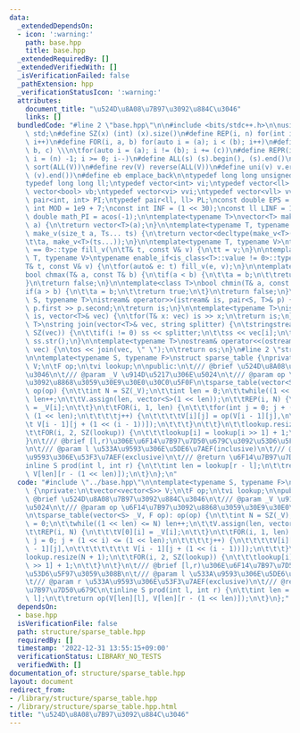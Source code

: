 ```yaml
---
data:
  _extendedDependsOn:
  - icon: ':warning:'
    path: base.hpp
    title: base.hpp
  _extendedRequiredBy: []
  _extendedVerifiedWith: []
  _isVerificationFailed: false
  _pathExtension: hpp
  _verificationStatusIcon: ':warning:'
  attributes:
    document_title: "\u524D\u8A08\u7B97\u3092\u884C\u3046"
    links: []
  bundledCode: "#line 2 \"base.hpp\"\n\n#include <bits/stdc++.h>\n\nusing namespace\
    \ std;\n#define SZ(x) (int) (x).size()\n#define REP(i, n) for(int i = 0; i < (n);\
    \ i++)\n#define FOR(i, a, b) for(auto i = (a); i < (b); i++)\n#define For(i, a,\
    \ b, c) \\\n\tfor(auto i = (a); i != (b); i += (c))\n#define REPR(i, n) for(auto\
    \ i = (n) -1; i >= 0; i--)\n#define ALL(s) (s).begin(), (s).end()\n#define so(V)\
    \ sort(ALL(V))\n#define rev(V) reverse(ALL(V))\n#define uni(v) v.erase(unique(ALL(v)),\
    \ (v).end())\n#define eb emplace_back\n\ntypedef long long unsigned int llu;\n\
    typedef long long ll;\ntypedef vector<int> vi;\ntypedef vector<ll> vll;\ntypedef\
    \ vector<bool> vb;\ntypedef vector<vi> vvi;\ntypedef vector<vll> vvll;\ntypedef\
    \ pair<int, int> PI;\ntypedef pair<ll, ll> PL;\nconst double EPS = 1e-9;\nconst\
    \ int MOD = 1e9 + 7;\nconst int INF = (1 << 30);\nconst ll LINF = 1e18;\nconst\
    \ double math_PI = acos(-1);\n\ntemplate<typename T>\nvector<T> make_v(size_t\
    \ a) {\n\treturn vector<T>(a);\n}\n\ntemplate<typename T, typename... Ts>\nauto\
    \ make_v(size_t a, Ts... ts) {\n\treturn vector<decltype(make_v<T>(ts...))>(\n\
    \t\ta, make_v<T>(ts...));\n}\n\ntemplate<typename T, typename V>\ntypename enable_if<is_class<T>::value\
    \ == 0>::type fill_v(\n\tT& t, const V& v) {\n\tt = v;\n}\n\ntemplate<typename\
    \ T, typename V>\ntypename enable_if<is_class<T>::value != 0>::type fill_v(\n\t\
    T& t, const V& v) {\n\tfor(auto& e: t) fill_v(e, v);\n}\n\ntemplate<class T>\n\
    bool chmax(T& a, const T& b) {\n\tif(a < b) {\n\t\ta = b;\n\t\treturn true;\n\t\
    }\n\treturn false;\n}\n\ntemplate<class T>\nbool chmin(T& a, const T& b) {\n\t\
    if(a > b) {\n\t\ta = b;\n\t\treturn true;\n\t}\n\treturn false;\n}\n\ntemplate<typename\
    \ S, typename T>\nistream& operator>>(istream& is, pair<S, T>& p) {\n\tcin >>\
    \ p.first >> p.second;\n\treturn is;\n}\n\ntemplate<typename T>\nistream& operator>>(istream&\
    \ is, vector<T>& vec) {\n\tfor(T& x: vec) is >> x;\n\treturn is;\n}\n\ntemplate<typename\
    \ T>\nstring join(vector<T>& vec, string splitter) {\n\tstringstream ss;\n\tREP(i,\
    \ SZ(vec)) {\n\t\tif(i != 0) ss << splitter;\n\t\tss << vec[i];\n\t}\n\treturn\
    \ ss.str();\n}\n\ntemplate<typename T>\nostream& operator<<(ostream& os, vector<T>&\
    \ vec) {\n\tos << join(vec, \" \");\n\treturn os;\n}\n#line 2 \"structure/sparse_table.hpp\"\
    \n\ntemplate<typename S, typename F>\nstruct sparse_table {\nprivate:\n\tvector<vector<S>>\
    \ V;\n\tF op;\n\tvi lookup;\n\npublic:\n\t/// @brief \u524D\u8A08\u7B97\u3092\u884C\
    \u3046\n\t/// @param _V \u914D\u5217\u306E\u5024\n\t/// @param op \u6F14\u7B97\
    \u3092\u8868\u3059\u30E9\u30E0\u30C0\u5F0F\n\tsparse_table(vector<S> _V, F op):\
    \ op(op) {\n\t\tint N = SZ(_V);\n\t\tint len = 0;\n\t\twhile((1 << len) <= N)\
    \ len++;\n\t\tV.assign(len, vector<S>(1 << len));\n\t\tREP(i, N) {\n\t\t\tV[0][i]\
    \ = _V[i];\n\t\t}\n\t\tFOR(i, 1, len) {\n\t\t\tfor(int j = 0; j + (1 << i) <=\
    \ (1 << len);\n\t\t\t\tj++) {\n\t\t\t\tV[i][j] = op(V[i - 1][j],\n\t\t\t\t\t\t\
    \t V[i - 1][j + (1 << (i - 1))]);\n\t\t\t}\n\t\t}\n\t\tlookup.resize(N + 1);\n\
    \t\tFOR(i, 2, SZ(lookup)) {\n\t\t\tlookup[i] = lookup[i >> 1] + 1;\n\t\t}\n\t\
    }\n\t/// @brief [l,r)\u306E\u6F14\u7B97\u7D50\u679C\u3092\u53D6\u5F97\u3059\u308B\
    \n\t/// @param l \u533A\u9593\u306E\u5DE6\u7AEF(inclusive)\n\t/// @param r \u533A\
    \u9593\u306E\u53F3\u7AEF(exclusive)\n\t/// @return \u6F14\u7B97\u7D50\u679C\n\t\
    inline S prod(int l, int r) {\n\t\tint len = lookup[r - l];\n\t\treturn op(V[len][l],\
    \ V[len][r - (1 << len)]);\n\t}\n};\n"
  code: "#include \"../base.hpp\"\n\ntemplate<typename S, typename F>\nstruct sparse_table\
    \ {\nprivate:\n\tvector<vector<S>> V;\n\tF op;\n\tvi lookup;\n\npublic:\n\t///\
    \ @brief \u524D\u8A08\u7B97\u3092\u884C\u3046\n\t/// @param _V \u914D\u5217\u306E\
    \u5024\n\t/// @param op \u6F14\u7B97\u3092\u8868\u3059\u30E9\u30E0\u30C0\u5F0F\
    \n\tsparse_table(vector<S> _V, F op): op(op) {\n\t\tint N = SZ(_V);\n\t\tint len\
    \ = 0;\n\t\twhile((1 << len) <= N) len++;\n\t\tV.assign(len, vector<S>(1 << len));\n\
    \t\tREP(i, N) {\n\t\t\tV[0][i] = _V[i];\n\t\t}\n\t\tFOR(i, 1, len) {\n\t\t\tfor(int\
    \ j = 0; j + (1 << i) <= (1 << len);\n\t\t\t\tj++) {\n\t\t\t\tV[i][j] = op(V[i\
    \ - 1][j],\n\t\t\t\t\t\t\t V[i - 1][j + (1 << (i - 1))]);\n\t\t\t}\n\t\t}\n\t\t\
    lookup.resize(N + 1);\n\t\tFOR(i, 2, SZ(lookup)) {\n\t\t\tlookup[i] = lookup[i\
    \ >> 1] + 1;\n\t\t}\n\t}\n\t/// @brief [l,r)\u306E\u6F14\u7B97\u7D50\u679C\u3092\
    \u53D6\u5F97\u3059\u308B\n\t/// @param l \u533A\u9593\u306E\u5DE6\u7AEF(inclusive)\n\
    \t/// @param r \u533A\u9593\u306E\u53F3\u7AEF(exclusive)\n\t/// @return \u6F14\
    \u7B97\u7D50\u679C\n\tinline S prod(int l, int r) {\n\t\tint len = lookup[r -\
    \ l];\n\t\treturn op(V[len][l], V[len][r - (1 << len)]);\n\t}\n};"
  dependsOn:
  - base.hpp
  isVerificationFile: false
  path: structure/sparse_table.hpp
  requiredBy: []
  timestamp: '2022-12-31 13:55:15+09:00'
  verificationStatus: LIBRARY_NO_TESTS
  verifiedWith: []
documentation_of: structure/sparse_table.hpp
layout: document
redirect_from:
- /library/structure/sparse_table.hpp
- /library/structure/sparse_table.hpp.html
title: "\u524D\u8A08\u7B97\u3092\u884C\u3046"
---
```

